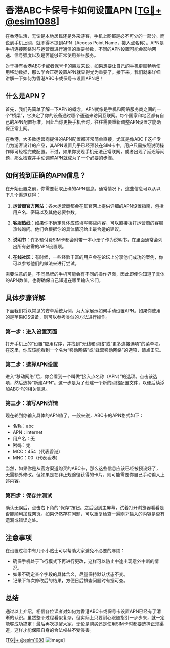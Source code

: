 # 香港ABC卡保号卡如何设置APN [[TG💪+ @esim1088](https://t.me/s/esim1088)]

在香港生活，无论是本地居民还是外来游客，手机上网都是必不可少的一部分。而说到手机上网，就不得不提到APN（Access Point Name，接入点名称）。APN是手机连接网络时与运营商进行通信的重要参数，不同的APN设置可能会影响网速、信号强度以及是否能够正常使用某些服务。

对于持有香港ABC卡或者保号卡的朋友来说，如果想要让自己的手机更顺畅地使用移动数据，那么学会正确设置APN就显得尤为重要了。接下来，我们就来详细讲解一下如何为香港ABC卡或保号卡设置APN吧！

## 什么是APN？

首先，我们先简单了解一下APN的概念。APN就像是手机和网络服务商之间的一个“桥梁”，它决定了你的设备通过哪个通道来访问互联网。每个国家和地区都有自己的APN配置标准，因此当你更换手机卡时，往往需要重新调整APN设置才能确保正常上网。

在香港，大多数运营商提供的APN配置都非常简单直接，尤其是像ABC卡这样专门为游客设计的产品，其APN设置几乎已经预装在SIM卡中，用户只需按照说明操作即可轻松完成配置。不过，如果你发现手机无法正常联网，或者出现了延迟等问题，那么检查并手动调整APN就成为了一个必要的步骤。

## 如何找到正确的APN信息？

在开始设置之前，你需要获取正确的APN信息。通常情况下，这些信息可以从以下几个渠道获得：

1. **运营商官方网站**：各大运营商都会在其官网上提供详细的APN设置指南，包括用户名、密码以及其他必要参数。
   
2. **客服热线**：如果你不确定具体应该填写哪些内容，可以直接拨打运营商的客服热线询问。他们会根据你的具体情况给出最合适的建议。

3. **说明书**：许多预付费SIM卡都会附带一本小册子作为说明书，在里面通常会列出所有必需的APN设置项。

4. **在线社区**：有时候，一些经验丰富的用户会在论坛上分享他们成功的案例，你可以参考他们的做法来进行尝试。

需要注意的是，不同品牌的手机可能会有不同的操作界面，因此即使你知道了具体的APN数值，也得确保自己知道在哪里输入它们。

## 具体步骤详解

下面我们将以常见的安卓系统为例，为大家展示如何手动设置APN。如果你使用的是苹果iOS设备，则可以参考类似的方法进行操作。

### 第一步：进入设置页面

打开手机上的“设置”应用程序，并找到“无线和网络”或“更多连接选项”的菜单项。在这里，你应该能看到一个名为“移动网络”或“蜂窝移动网络”的选项，请点击它。

### 第二步：选择APN设置

进入“移动网络”后，你会看到一个叫做“接入点名称（APN）”的选项。点击该选项，然后选择“新建APN”。这一步是为了创建一个新的网络配置文件，以便后续添加ABC卡的相关信息。

### 第三步：填写APN详情

现在轮到你输入具体的APN值了。一般来说，ABC卡的APN格式如下：
- 名称：abc
- APN：internet
- 用户名：无
- 密码：无
- MCC：454（代表香港）
- MNC：00（代表香港）

当然，如果你是从官方渠道购买的ABC卡，那么这些信息应该已经被预设好了，无需额外修改。但如果是在非正规途径获得的卡片，则可能需要你自己手动输入上述内容。

### 第四步：保存并测试

确认无误后，点击右下角的“保存”按钮。之后回到主屏幕，试着打开浏览器看看是否能顺利加载网页。如果仍然存在问题，可以重复检查一遍刚才输入的内容是否有遗漏或错误之处。

## 注意事项

在设置过程中有几个小贴士可以帮助大家避免不必要的麻烦：

- 确保手机处于飞行模式下再进行更改，这样可以防止中途出现意外中断的情况。
- 如果不确定某个字段的具体含义，尽量保持默认状态不变。
- 记录下每次修改后的结果，方便日后排查问题时有据可查。

## 总结

通过以上介绍，相信各位读者对如何为香港ABC卡或保号卡设置APN已经有了清晰的认识。虽然整个过程看似复杂，但实际上只要耐心跟随指引一步步来，就一定能够成功搞定！最后再次提醒大家，无论是购买还是使用SIM卡时都要选择正规渠道，这样才能保障自身的合法权益不受侵害。

[[TG💪+ @esim1088](https://t.me/s/esim1088) ![Image](https://i.postimg.cc/4NQfJmqS/Snipaste-2025-05-13-00-14-12.png)]